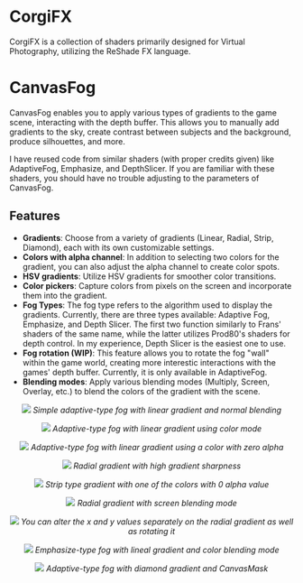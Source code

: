 # CorgiFX

CorgiFX is a collection of shaders primarily designed for Virtual Photography, utilizing the ReShade FX language.

# CanvasFog

CanvasFog enables you to apply various types of gradients to the game scene, interacting with the depth buffer. This allows you to manually add gradients to the sky, create contrast between subjects and the background, produce silhouettes, and more.

I have reused code from similar shaders (with proper credits given) like AdaptiveFog, Emphasize, and DepthSlicer. If you are familiar with these shaders, you should have no trouble adjusting to the parameters of CanvasFog.
 
## Features
 
- **Gradients**: Choose from a variety of gradients (Linear, Radial, Strip, Diamond), each with its own customizable settings.
- **Colors with alpha channel**: In addition to selecting two colors for the gradient, you can also adjust the alpha channel to create color spots.
- **HSV gradients**: Utilize HSV gradients for smoother color transitions.
- **Color pickers**: Capture colors from pixels on the screen and incorporate them into the gradient.
- **Fog Types**: The fog type refers to the algorithm used to display the gradients. Currently, there are three types available: Adaptive Fog, Emphasize, and Depth Slicer. The first two function similarly to Frans' shaders of the same name, while the latter utilizes Prod80's shaders for depth control. In my experience, Depth Slicer is the easiest one to use.
- **Fog rotation (WIP)**: This feature allows you to rotate the fog "wall" within the game world, creating more interestic interactions with the games' depth buffer. Currently, it is only available in AdaptiveFog.
- **Blending modes**: Apply various blending modes (Multiply, Screen, Overlay, etc.) to blend the colors of the gradient with the scene.
 
<p align="center"><img src="https://user-images.githubusercontent.com/24371572/73476225-9eedbc80-4370-11ea-8a58-57447dadf76e.png">
<i>Simple adaptive-type fog with linear gradient and normal blending</i></p>
 
<p align="center"><img src="https://user-images.githubusercontent.com/24371572/73476249-a745f780-4370-11ea-8b9a-72c1f0d28f88.png">
<i>Adaptive-type fog with linear gradient using color mode</i></p>
 
<p align="center"><img src="https://user-images.githubusercontent.com/24371572/73476250-a7de8e00-4370-11ea-8d36-cb49df021fba.png">
<i>Adaptive-type fog with linear gradient using a color with zero alpha</i></p>
 
<p align="center"><img src="https://user-images.githubusercontent.com/24371572/73476254-a7de8e00-4370-11ea-9af2-2b1df0a66b2c.png">
<i>Radial gradient with high gradient sharpness</i></p>
 
<p align="center"><img src="https://user-images.githubusercontent.com/24371572/73476256-a8772480-4370-11ea-8579-7dd8df7e8755.png">
<i>Strip type gradient with one of the colors with 0 alpha value</i></p>
 
<p align="center"><img src="https://user-images.githubusercontent.com/24371572/73476258-a8772480-4370-11ea-8184-d2b90a51fcfe.png">
<i>Radial gradient with screen blending mode</i></p>
 
<p align="center"><img src="https://user-images.githubusercontent.com/24371572/73476261-a8772480-4370-11ea-85e7-735c53225421.png">
<i>You can alter the x and y values separately on the radial gradient as well as rotating it</i></p>
 
<p align="center"><img src="https://user-images.githubusercontent.com/24371572/73476265-a9a85180-4370-11ea-924d-98513728f30c.png">
<i>Emphasize-type fog with lineal gradient and color blending mode</i></p>
 
<p align="center"><img src="https://user-images.githubusercontent.com/24371572/74173946-d0d50d80-4c11-11ea-8d39-b7df1f82a613.png">
<i>Adaptive-type fog with diamond gradient and CanvasMask</i></p>
